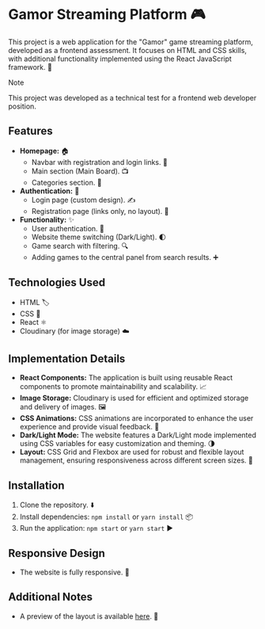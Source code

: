 # Gamor Streaming Platform 🎮

This project is a web application for the "Gamor" game streaming platform, developed as a frontend assessment. It focuses on HTML and CSS skills, with additional functionality implemented using the React JavaScript framework. 🚀

> [!NOTE]
> This project was developed as a technical test for a frontend web developer position.

## Features

* **Homepage:** 🏠
    * Navbar with registration and login links. 🔗
    * Main section (Main Board). 📺
    * Categories section. 📂
* **Authentication:** 🔑
    * Login page (custom design). ✍️
    * Registration page (links only, no layout). 📝
* **Functionality:** ✨
    * User authentication. 👤
    * Website theme switching (Dark/Light). 🌓
    * Game search with filtering. 🔍
    * Adding games to the central panel from search results. ➕

## Technologies Used

* HTML 🏷️
* CSS 🎨
* React ⚛️
* Cloudinary (for image storage) ☁️

## Implementation Details

* **React Components:** The application is built using reusable React components to promote maintainability and scalability. 📈
* **Image Storage:** Cloudinary is used for efficient and optimized storage and delivery of images. 🖼️
* **CSS Animations:** CSS animations are incorporated to enhance the user experience and provide visual feedback. 💫
* **Dark/Light Mode:** The website features a Dark/Light mode implemented using CSS variables for easy customization and theming. 🌗
* **Layout:** CSS Grid and Flexbox are used for robust and flexible layout management, ensuring responsiveness across different screen sizes. 📱

## Installation

1.  Clone the repository. ⬇️
2.  Install dependencies: `npm install` or `yarn install` 📦
3.  Run the application: `npm start` or `yarn start` ▶️

## Responsive Design

* The website is fully responsive. 📱

## Additional Notes

* A preview of the layout is available [here](https://gamor-technical-test.vercel.app/). 📌
